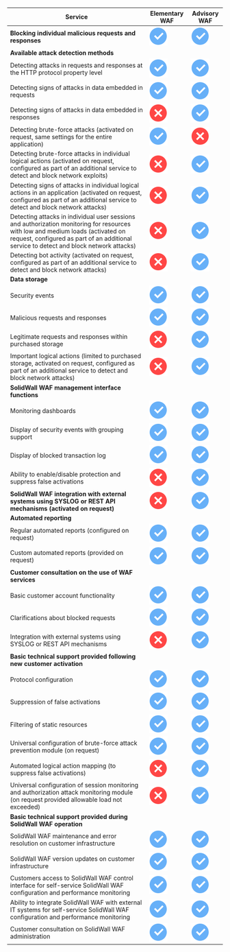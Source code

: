| Service | Elementary WAF | Advisory WAF |
| --- | --- | --- |
| **Blocking individual malicious requests and responses** | ![image](../../_assets/common/yes.svg) | ![image](../../_assets/common/yes.svg) |
| **Available attack detection methods** |  |  |
| Detecting attacks in requests and responses at the HTTP protocol property level | ![image](../../_assets/common/yes.svg) | ![image](../../_assets/common/yes.svg) |
| Detecting signs of attacks in data embedded in requests | ![image](../../_assets/common/yes.svg) | ![image](../../_assets/common/yes.svg) |
| Detecting signs of attacks in data embedded in responses | ![image](../../_assets/common/no.svg) | ![image](../../_assets/common/yes.svg) |
| Detecting brute-force attacks (activated on request, same settings for the entire application) | ![image](../../_assets/common/yes.svg) | ![image](../../_assets/common/no.svg) |
| Detecting brute-force attacks in individual logical actions (activated on request, configured as part of an additional service to detect and block network exploits) | ![image](../../_assets/common/no.svg) | ![image](../../_assets/common/yes.svg) |
| Detecting signs of attacks in individual logical actions in an application (activated on request, configured as part of an additional service to detect and block network attacks) | ![image](../../_assets/common/no.svg) | ![image](../../_assets/common/yes.svg) |
| Detecting attacks in individual user sessions and authorization monitoring for resources with low and medium loads (activated on request, configured as part of an additional service to detect and block network attacks) | ![image](../../_assets/common/no.svg) | ![image](../../_assets/common/yes.svg) |
| Detecting bot activity (activated on request, configured as part of an additional service to detect and block network attacks) | ![image](../../_assets/common/no.svg) | ![image](../../_assets/common/yes.svg) |
| **Data storage** |  |  |
| Security events | ![image](../../_assets/common/yes.svg) | ![image](../../_assets/common/yes.svg) |
| Malicious requests and responses | ![image](../../_assets/common/yes.svg) | ![image](../../_assets/common/yes.svg) |
| Legitimate requests and responses within purchased storage | ![image](../../_assets/common/no.svg) | ![image](../../_assets/common/yes.svg) |
| Important logical actions (limited to purchased storage, activated on request, configured as part of an additional service to detect and block network attacks) | ![image](../../_assets/common/no.svg) | ![image](../../_assets/common/yes.svg) |
| **SolidWall WAF management interface functions** |  |  |
| Monitoring dashboards | ![image](../../_assets/common/yes.svg) | ![image](../../_assets/common/yes.svg) |
| Display of security events with grouping support | ![image](../../_assets/common/yes.svg) | ![image](../../_assets/common/yes.svg) |
| Display of blocked transaction log | ![image](../../_assets/common/yes.svg) | ![image](../../_assets/common/yes.svg) |
| Ability to enable/disable protection and suppress false activations | ![image](../../_assets/common/no.svg) | ![image](../../_assets/common/yes.svg) |
| **SolidWall WAF integration with external systems using SYSLOG or REST API mechanisms (activated on request)** | ![image](../../_assets/common/no.svg) | ![image](../../_assets/common/yes.svg) |
| **Automated reporting** |  |  |
| Regular automated reports (configured on request) | ![image](../../_assets/common/yes.svg) | ![image](../../_assets/common/yes.svg) |
| Custom automated reports (provided on request) | ![image](../../_assets/common/yes.svg) | ![image](../../_assets/common/yes.svg) |
| **Customer consultation on the use of WAF services** |  |  |
| Basic customer account functionality | ![image](../../_assets/common/yes.svg) | ![image](../../_assets/common/yes.svg) |
| Clarifications about blocked requests | ![image](../../_assets/common/yes.svg) | ![image](../../_assets/common/yes.svg) |
| Integration with external systems using SYSLOG or REST API mechanisms | ![image](../../_assets/common/no.svg) | ![image](../../_assets/common/yes.svg) |
| **Basic technical support provided following new customer activation** |  |  |
| Protocol configuration | ![image](../../_assets/common/yes.svg) | ![image](../../_assets/common/yes.svg) |
| Suppression of false activations | ![image](../../_assets/common/yes.svg) | ![image](../../_assets/common/yes.svg) |
| Filtering of static resources | ![image](../../_assets/common/yes.svg) | ![image](../../_assets/common/yes.svg) |
| Universal configuration of brute-force attack prevention module (on request) | ![image](../../_assets/common/yes.svg) | ![image](../../_assets/common/yes.svg) |
| Automated logical action mapping (to suppress false activations) | ![image](../../_assets/common/no.svg) | ![image](../../_assets/common/yes.svg) |
| Universal configuration of session monitoring and authorization attack monitoring module (on request provided allowable load not exceeded) | ![image](../../_assets/common/no.svg) | ![image](../../_assets/common/yes.svg) |
| **Basic technical support provided during SolidWall WAF operation** |  |  |
| SolidWall WAF maintenance and error resolution on customer infrastructure | ![image](../../_assets/common/yes.svg) | ![image](../../_assets/common/yes.svg) |
| SolidWall WAF version updates on customer infrastructure | ![image](../../_assets/common/yes.svg) | ![image](../../_assets/common/yes.svg) |
| Customers access to SolidWall WAF control interface for self-service SolidWall WAF configuration and performance monitoring | ![image](../../_assets/common/yes.svg) | ![image](../../_assets/common/yes.svg) |
| Ability to integrate SolidWall WAF with external IT systems for self-service SolidWall WAF configuration and performance monitoring | ![image](../../_assets/common/yes.svg) | ![image](../../_assets/common/yes.svg) |
| Customer consultation on SolidWall WAF administration | ![image](../../_assets/common/yes.svg) | ![image](../../_assets/common/yes.svg) |
